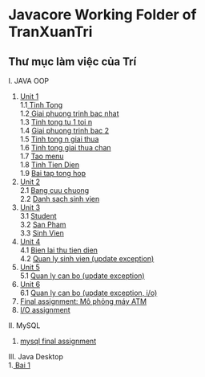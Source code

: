 # Javacore Working Folder of TranXuanTri
## Thư mục làm việc của Trí
I. JAVA OOP
1. <a href="https://github.com/FASTTRACKSE/FTJD1801_JavaCore/tree/master/TranXuanTri/Unit1/src"> Unit 1 </a> <br>
  1.1<a href="https://github.com/FASTTRACKSE/FTJD1801_JavaCore/blob/master/TranXuanTri/Unit1/src/bai1/TinhTong.java"> Tinh Tong </a> <br>
  1.2<a href="https://github.com/FASTTRACKSE/FTJD1801_JavaCore/blob/master/TranXuanTri/Unit1/src/bai2/GiaiPhuongTrinhBacNhat.java"> Giai phuong trinh bac nhat </a> <br>
  1.3 <a href="https://github.com/FASTTRACKSE/FTJD1801_JavaCore/blob/master/TranXuanTri/Unit1/src/bai3/TinhTongTu1Toin.java"> Tinh tong tu 1 toi n </a> <br>
  1.4 <a href="https://github.com/FASTTRACKSE/FTJD1801_JavaCore/blob/master/TranXuanTri/Unit1/src/bai4/GiaiPhuongTrinhBac2.java"> Giai phuong trinh bac 2 </a> <br>
  1.5 <a href="https://github.com/FASTTRACKSE/FTJD1801_JavaCore/blob/master/TranXuanTri/Unit1/src/bai5/TinhNGiaiThua.java"> Tinh tong n giai thua </a> <br>
  1.6 <a href="https://github.com/FASTTRACKSE/FTJD1801_JavaCore/blob/master/TranXuanTri/Unit1/src/bai6/TinhTongGiaiThuaChan.java"> Tinh tong giai thua chan </a> <br>
  1.7 <a href="https://github.com/FASTTRACKSE/FTJD1801_JavaCore/blob/master/TranXuanTri/Unit1/src/bai7/TaoMenu.java"> Tao menu </a> <br>
  1.8 <a href="https://github.com/FASTTRACKSE/FTJD1801_JavaCore/blob/master/TranXuanTri/Unit1/src/bai8/TinhTienDien.java"> Tinh Tien Dien </a> <br>
  1.9 <a href="https://github.com/FASTTRACKSE/FTJD1801_JavaCore/blob/master/TranXuanTri/Unit1/src/tonghop/BaiTongHop.java"> Bai tap tong hop </a>
2. <a href="https://github.com/FASTTRACKSE/FTJD1801_JavaCore/tree/master/TranXuanTri/Unit2/src"> Unit 2 </a> <br>
  2.1 <a href="https://github.com/FASTTRACKSE/FTJD1801_JavaCore/blob/master/TranXuanTri/Unit2/src/bai1/BangCuuChuong.java"> Bang cuu chuong </a> <br>
  2.2 <a href="https://github.com/FASTTRACKSE/FTJD1801_JavaCore/blob/master/TranXuanTri/Unit2/src/bai2/DanhSachSinhVien.java"> Danh sach sinh vien </a> <br>
3. <a href="https://github.com/FASTTRACKSE/FTJD1801_JavaCore/tree/master/TranXuanTri/Unit3"> Unit 3 </a><br>
  3.1 <a href="https://github.com/FASTTRACKSE/FTJD1801_JavaCore/blob/master/TranXuanTri/Unit3/src/bai1/Student.java"> Student </a><br>
  3.2 <a href="https://github.com/FASTTRACKSE/FTJD1801_JavaCore/blob/master/TranXuanTri/Unit3/src/bai2/SanPham.java"> San Pham </a><br>
  3.3 <a href="https://github.com/FASTTRACKSE/FTJD1801_JavaCore/blob/master/TranXuanTri/Unit3/src/bai3/SinhVien.java"> Sinh Vien </a><br>
4. <a href="https://github.com/FASTTRACKSE/FTJD1801_JavaCore/tree/master/TranXuanTri/Unit4/src"> Unit 4 </a> <br>
  4.1 <a href="https://github.com/FASTTRACKSE/FTJD1801_JavaCore/blob/master/TranXuanTri/Unit4/src/bai1/BienLai.java"> Bien lai thu tien dien </a> <br>
  4.2 <a href="https://github.com/FASTTRACKSE/FTJD1801_JavaCore/blob/master/TranXuanTri/Unit4/src/bai2/QuanLySinhVien.java"> Quan ly sinh vien (update exception) </a> <br>
5. <a href="https://github.com/FASTTRACKSE/FTJD1801_JavaCore/tree/master/TranXuanTri/Unit5"> Unit 5 </a> <br>
  5.1 <a href="https://github.com/FASTTRACKSE/FTJD1801_JavaCore/blob/master/TranXuanTri/Unit5/src/assignment5/QuanLyCanBo.java"> Quan ly can bo (update exception) </a><br>
6. <a href="https://github.com/FASTTRACKSE/FTJD1801_JavaCore/tree/master/TranXuanTri/Unit8"> Unit 6 </a> <br>
  6.1 <a href="https://github.com/FASTTRACKSE/FTJD1801_JavaCore/tree/master/TranXuanTri/Unit8/src/lab8"> Quan ly can bo (update exception, i/o) </a> <br>
7. <a href="https://github.com/FASTTRACKSE/FTJD1801_JavaCore/tree/master/TranXuanTri/OOP%20Final%20Assignment/src/final_assignment"> Final assignment: Mô phỏng máy ATM </a> <br>
8. <a href="https://github.com/FASTTRACKSE/FTJD1801_JavaCore/tree/master/TranXuanTri/Unit8/src/lab8"> I/O assignment </a> <br>

II. MySQL <br>
1. <a href="https://github.com/FASTTRACKSE/FTJD1801_JavaCore/tree/master/TranXuanTri/MySQL.final_assignment/src/final_assignment"> mysql final assignment </a> <br>

III. Java Desktop <br>
1.<a href="https://github.com/FASTTRACKSE/FTJD1801_JavaCore/tree/master/TranXuanTri/JavaDesktop.Unit1/src/bai1"> Bai 1 </a> <br>
